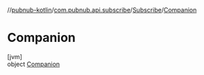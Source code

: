 //[pubnub-kotlin](../../../../index.md)/[com.pubnub.api.subscribe](../../index.md)/[Subscribe](../index.md)/[Companion](index.md)

# Companion

[jvm]\
object [Companion](index.md)
